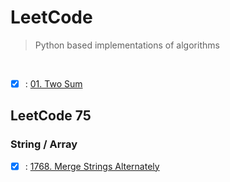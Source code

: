 # LeetCode
>
> Python based implementations of algorithms

<br>

- [x] : [01. Two Sum](01_two_sum.py)

## LeetCode 75

### String / Array

- [x] : [1768. Merge Strings Alternately](LeetCode75/Array_String/01_merge_strings_alternately.py)

